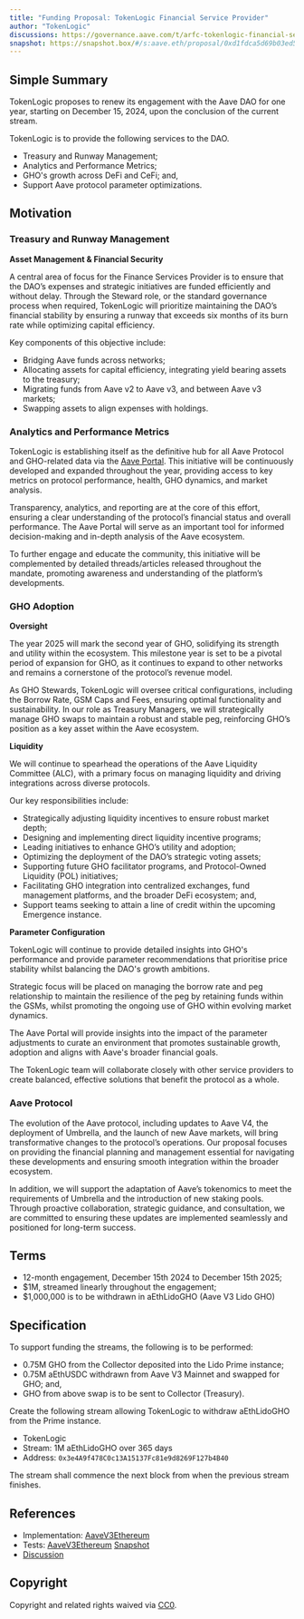 ```yaml
---
title: "Funding Proposal: TokenLogic Financial Service Provider"
author: "TokenLogic"
discussions: https://governance.aave.com/t/arfc-tokenlogic-financial-services-provider/20182
snapshot: https://snapshot.box/#/s:aave.eth/proposal/0xd1fdca5d69b03ed57848180d62a812ab1a1ff72f85d671c417b5ff8fb2bd0a7c
---
```


## Simple Summary

TokenLogic proposes to renew its engagement with the Aave DAO for one year, starting on December 15, 2024, upon the conclusion of the current stream.

TokenLogic is to provide the following services to the DAO.

- Treasury and Runway Management;
- Analytics and Performance Metrics;
- GHO's growth across DeFi and CeFi; and,
- Support Aave protocol parameter optimizations.

## Motivation

### Treasury and Runway Management

**Asset Management & Financial Security**

A central area of focus for the Finance Services Provider is to ensure that the DAO’s expenses and strategic initiatives are funded efficiently and without delay. Through the Steward role, or the standard governance process when required, TokenLogic will prioritize maintaining the DAO’s financial stability by ensuring a runway that exceeds six months of its burn rate while optimizing capital efficiency.

Key components of this objective include:

- Bridging Aave funds across networks;
- Allocating assets for capital efficiency, integrating yield bearing assets to the treasury;
- Migrating funds from Aave v2 to Aave v3, and between Aave v3 markets;
- Swapping assets to align expenses with holdings.

### Analytics and Performance Metrics

TokenLogic is establishing itself as the definitive hub for all Aave Protocol and GHO-related data via the [Aave Portal](https://aave.tokenlogic.xyz/). This initiative will be continuously developed and expanded throughout the year, providing access to key metrics on protocol performance, health, GHO dynamics, and market analysis.

Transparency, analytics, and reporting are at the core of this effort, ensuring a clear understanding of the protocol’s financial status and overall performance. The Aave Portal will serve as an important tool for informed decision-making and in-depth analysis of the Aave ecosystem.

To further engage and educate the community, this initiative will be complemented by detailed threads/articles released throughout the mandate, promoting awareness and understanding of the platform’s developments.

### GHO Adoption

**Oversight**

The year 2025 will mark the second year of GHO, solidifying its strength and utility within the ecosystem. This milestone year is set to be a pivotal period of expansion for GHO, as it continues to expand to other networks and remains a cornerstone of the protocol’s revenue model.

As GHO Stewards, TokenLogic will oversee critical configurations, including the Borrow Rate, GSM Caps and Fees, ensuring optimal functionality and sustainability. In our role as Treasury Managers, we will strategically manage GHO swaps to maintain a robust and stable peg, reinforcing GHO’s position as a key asset within the Aave ecosystem.

**Liquidity**

We will continue to spearhead the operations of the Aave Liquidity Committee (ALC), with a primary focus on managing liquidity and driving integrations across diverse protocols.

Our key responsibilities include:

- Strategically adjusting liquidity incentives to ensure robust market depth;
- Designing and implementing direct liquidity incentive programs;
- Leading initiatives to enhance GHO’s utility and adoption;
- Optimizing the deployment of the DAO’s strategic voting assets;
- Supporting future GHO facilitator programs, and Protocol-Owned Liquidity (POL) initiatives;
- Facilitating GHO integration into centralized exchanges, fund management platforms, and the broader DeFi ecosystem; and,
- Support teams seeking to attain a line of credit within the upcoming Emergence instance.

**Parameter Configuration**

TokenLogic will continue to provide detailed insights into GHO's performance and provide parameter recommendations that prioritise price stability whilst balancing the DAO's growth ambitions.

Strategic focus will be placed on managing the borrow rate and peg relationship to maintain the resilience of the peg by retaining funds within the GSMs, whilst promoting the ongoing use of GHO within evolving market dynamics.

The Aave Portal will provide insights into the impact of the parameter adjustments to curate an environment that promotes sustainable growth, adoption and aligns with Aave's broader financial goals.

The TokenLogic team will collaborate closely with other service providers to create balanced, effective solutions that benefit the protocol as a whole.

### Aave Protocol

The evolution of the Aave protocol, including updates to Aave V4, the deployment of Umbrella, and the launch of new Aave markets, will bring transformative changes to the protocol’s operations. Our proposal focuses on providing the financial planning and management essential for navigating these developments and ensuring smooth integration within the broader ecosystem.

In addition, we will support the adaptation of Aave’s tokenomics to meet the requirements of Umbrella and the introduction of new staking pools. Through proactive collaboration, strategic guidance, and consultation, we are committed to ensuring these updates are implemented seamlessly and positioned for long-term success.

## Terms

- 12-month engagement, December 15th 2024 to December 15th 2025;
- $1M, streamed linearly throughout the engagement;
- $1,000,000 is to be withdrawn in aEthLidoGHO (Aave V3 Lido GHO)

## Specification

To support funding the streams, the following is to be performed:

- 0.75M GHO from the Collector deposited into the Lido Prime instance;
- 0.75M aEthUSDC withdrawn from Aave V3 Mainnet and swapped for GHO; and,
- GHO from above swap is to be sent to Collector (Treasury).

Create the following stream allowing TokenLogic to withdraw aEthLidoGHO from the Prime instance.

- TokenLogic
- Stream: 1M aEthLidoGHO over 365 days
- Address: `0x3e4A9f478C0c13A15137Fc81e9d8269F127b4B40`

The stream shall commence the next block from when the previous stream finishes.

## References

- Implementation: [AaveV3Ethereum](https://github.com/bgd-labs/aave-proposals-v3/blob/main/src/20241213_AaveV3Ethereum_TokenLogicFinancialServiceProvider/AaveV3Ethereum_TokenLogicFinancialServiceProvider_20241213.sol)
- Tests: [AaveV3Ethereum](https://github.com/bgd-labs/aave-proposals-v3/blob/main/src/20241213_AaveV3Ethereum_TokenLogicFinancialServiceProvider/AaveV3Ethereum_TokenLogicFinancialServiceProvider_20241213.t.sol)
  [Snapshot](https://snapshot.box/#/s:aave.eth/proposal/0xd1fdca5d69b03ed57848180d62a812ab1a1ff72f85d671c417b5ff8fb2bd0a7c)
- [Discussion](https://governance.aave.com/t/arfc-tokenlogic-financial-services-provider/20182)

## Copyright

Copyright and related rights waived via [CC0](https://creativecommons.org/publicdomain/zero/1.0/).
